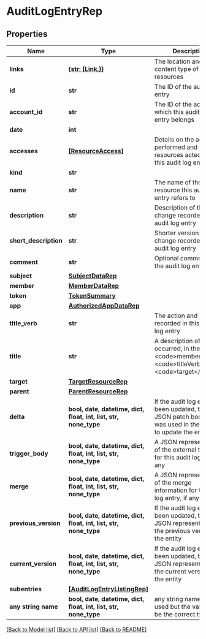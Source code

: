 # AuditLogEntryRep


## Properties
Name | Type | Description | Notes
------------ | ------------- | ------------- | -------------
**links** | [**{str: (Link,)}**](Link.md) | The location and content type of related resources | 
**id** | **str** | The ID of the audit log entry | 
**account_id** | **str** | The ID of the account to which this audit log entry belongs | 
**date** | **int** |  | 
**accesses** | [**[ResourceAccess]**](ResourceAccess.md) | Details on the actions performed and resources acted on in this audit log entry | 
**kind** | **str** |  | 
**name** | **str** | The name of the resource this audit log entry refers to | 
**description** | **str** | Description of the change recorded in the audit log entry | 
**short_description** | **str** | Shorter version of the change recorded in the audit log entry | 
**comment** | **str** | Optional comment for the audit log entry | [optional] 
**subject** | [**SubjectDataRep**](SubjectDataRep.md) |  | [optional] 
**member** | [**MemberDataRep**](MemberDataRep.md) |  | [optional] 
**token** | [**TokenSummary**](TokenSummary.md) |  | [optional] 
**app** | [**AuthorizedAppDataRep**](AuthorizedAppDataRep.md) |  | [optional] 
**title_verb** | **str** | The action and resource recorded in this audit log entry | [optional] 
**title** | **str** | A description of what occurred, in the format &lt;code&gt;member&lt;/code&gt; &lt;code&gt;titleVerb&lt;/code&gt; &lt;code&gt;target&lt;/code&gt; | [optional] 
**target** | [**TargetResourceRep**](TargetResourceRep.md) |  | [optional] 
**parent** | [**ParentResourceRep**](ParentResourceRep.md) |  | [optional] 
**delta** | **bool, date, datetime, dict, float, int, list, str, none_type** | If the audit log entry has been updated, this is the JSON patch body that was used in the request to update the entity | [optional] 
**trigger_body** | **bool, date, datetime, dict, float, int, list, str, none_type** | A JSON representation of the external trigger for this audit log entry, if any | [optional] 
**merge** | **bool, date, datetime, dict, float, int, list, str, none_type** | A JSON representation of the merge information for this audit log entry, if any | [optional] 
**previous_version** | **bool, date, datetime, dict, float, int, list, str, none_type** | If the audit log entry has been updated, this is a JSON representation of the previous version of the entity | [optional] 
**current_version** | **bool, date, datetime, dict, float, int, list, str, none_type** | If the audit log entry has been updated, this is a JSON representation of the current version of the entity | [optional] 
**subentries** | [**[AuditLogEntryListingRep]**](AuditLogEntryListingRep.md) |  | [optional] 
**any string name** | **bool, date, datetime, dict, float, int, list, str, none_type** | any string name can be used but the value must be the correct type | [optional]

[[Back to Model list]](../README.md#documentation-for-models) [[Back to API list]](../README.md#documentation-for-api-endpoints) [[Back to README]](../README.md)


